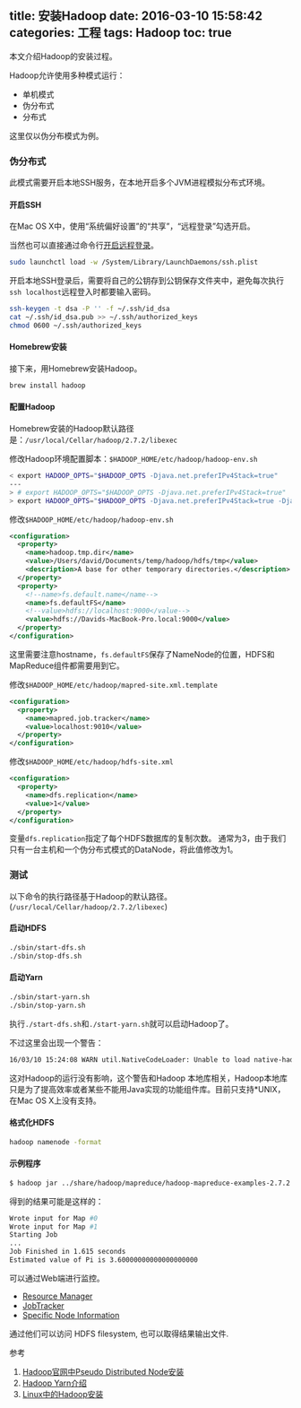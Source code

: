 title: 安装Hadoop
date: 2016-03-10 15:58:42
categories: 工程
tags: Hadoop
toc: true
---

本文介绍Hadoop的安装过程。

Hadoop允许使用多种模式运行：

* 单机模式
* 伪分布式
* 分布式

这里仅以伪分布模式为例。

### 伪分布式

此模式需要开启本地SSH服务，在本地开启多个JVM进程模拟分布式环境。

#### 开启SSH

在Mac OS X中，使用“系统偏好设置”的“共享”，“远程登录”勾选开启。

当然也可以直接通过命令行[开启远程登录](/2016/02/22/mac-os-memo/)。

```bash
sudo launchctl load -w /System/Library/LaunchDaemons/ssh.plist
```

开启本地SSH登录后，需要将自己的公钥存到公钥保存文件夹中，避免每次执行`ssh localhost`远程登入时都要输入密码。

```bash
ssh-keygen -t dsa -P '' -f ~/.ssh/id_dsa
cat ~/.ssh/id_dsa.pub >> ~/.ssh/authorized_keys
chmod 0600 ~/.ssh/authorized_keys
```

#### Homebrew安装

接下来，用Homebrew安装Hadoop。

```bash
brew install hadoop
```

#### 配置Hadoop

Homebrew安装的Hadoop默认路径是：`/usr/local/Cellar/hadoop/2.7.2/libexec`

修改Hadoop环境配置脚本：`$HADOOP_HOME/etc/hadoop/hadoop-env.sh`

```bash
< export HADOOP_OPTS="$HADOOP_OPTS -Djava.net.preferIPv4Stack=true"
---
> # export HADOOP_OPTS="$HADOOP_OPTS -Djava.net.preferIPv4Stack=true"
> export HADOOP_OPTS="$HADOOP_OPTS -Djava.net.preferIPv4Stack=true -Djava.security.krb5.realm= -Djava.security.krb5.kdc="
```

修改`$HADOOP_HOME/etc/hadoop/hadoop-env.sh`

```xml
<configuration>
  <property>
    <name>hadoop.tmp.dir</name>
    <value>/Users/david/Documents/temp/hadoop/hdfs/tmp</value>
    <description>A base for other temporary directories.</description>
  </property>
  <property>
    <!--name>fs.default.name</name-->
    <name>fs.defaultFS</name>
    <!--value>hdfs://localhost:9000</value-->
    <value>hdfs://Davids-MacBook-Pro.local:9000</value>
  </property>
</configuration>
```

这里需要注意hostname，`fs.defaultFS`保存了NameNode的位置，HDFS和MapReduce组件都需要用到它。

修改`$HADOOP_HOME/etc/hadoop/mapred-site.xml.template`

```xml
<configuration>
  <property>
    <name>mapred.job.tracker</name>
    <value>localhost:9010</value>
  </property>
</configuration>
```

修改`$HADOOP_HOME/etc/hadoop/hdfs-site.xml`

```xml
<configuration>
  <property>
    <name>dfs.replication</name>
    <value>1</value>
  </property>
</configuration>
```

变量`dfs.replication`指定了每个HDFS数据库的复制次数。 通常为3，由于我们只有一台主机和一个伪分布式模式的DataNode，将此值修改为1。

### 测试

以下命令的执行路径基于Hadoop的默认路径。(`/usr/local/Cellar/hadoop/2.7.2/libexec`)

#### 启动HDFS

```bash
./sbin/start-dfs.sh
./sbin/stop-dfs.sh
```

#### 启动Yarn

```bash
./sbin/start-yarn.sh
./sbin/stop-yarn.sh
```

执行`./start-dfs.sh`和`./start-yarn.sh`就可以启动Hadoop了。

不过这里会出现一个警告：

```bash
16/03/10 15:24:08 WARN util.NativeCodeLoader: Unable to load native-hadoop library for your platform... using builtin-java classes where applicable
```

这对Hadoop的运行没有影响，这个警告和Hadoop 本地库相关，Hadoop本地库只是为了提高效率或者某些不能用Java实现的功能组件库。目前只支持*UNIX，在Mac OS X上没有支持。

#### 格式化HDFS

```bash
hadoop namenode -format
```

#### 示例程序

```bash
$ hadoop jar ../share/hadoop/mapreduce/hadoop-mapreduce-examples-2.7.2.jar pi 2 5
```

得到的结果可能是这样的：

```bash
Wrote input for Map #0
Wrote input for Map #1
Starting Job
...
Job Finished in 1.615 seconds
Estimated value of Pi is 3.60000000000000000000
```

可以通过Web端进行监控。

* [Resource Manager](http://localhost:50070)
* [JobTracker](http://localhost:8088)
* [Specific Node Information](http://localhost:8042)

通过他们可以访问 HDFS filesystem, 也可以取得结果输出文件.

参考

1. [Hadoop官网中Pseudo Distributed Node安装](https://hadoop.apache.org/docs/stable/hadoop-project-dist/hadoop-common/SingleCluster.html#Pseudo-Distributed_Operation)
2. [Hadoop Yarn介绍](http://www.uml.org.cn/sjjm/201302251.asp)
3. [Linux中的Hadoop安装](http://blog.csdn.net/ggz631047367/article/details/42426391)
